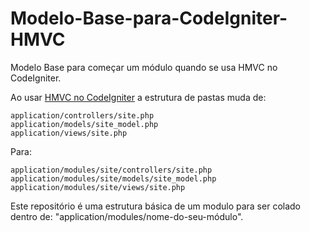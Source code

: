 Modelo-Base-para-CodeIgniter-HMVC
=================================

Modelo Base para começar um módulo quando se usa HMVC no CodeIgniter.


Ao usar <a href="http://codeigniterbrasil.com/tutoriais/hmvc-no-codeigniter-com-modular-extensions/">HMVC no CodeIgniter</a> a estrutura de pastas muda de: 

<pre><code>application/controllers/site.php
application/models/site_model.php
application/views/site.php
</code></pre>

Para:

<pre><code>application/modules/site/controllers/site.php
application/modules/site/models/site_model.php
application/modules/site/views/site.php
</code></pre>


Este repositório é uma estrutura básica de um modulo para ser colado dentro de: "application/modules/nome-do-seu-módulo".
